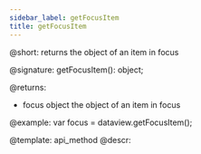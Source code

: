 ```yaml
---
sidebar_label: getFocusItem
title: getFocusItem
---          
```


@short: returns the object of an item in focus

@signature: getFocusItem(): object;

@returns:
- focus		object		the object of an item in focus


@example:
var focus = dataview.getFocusItem();


@template: api_method
@descr:




